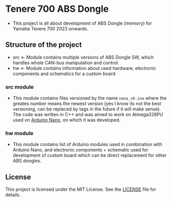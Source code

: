 # Tenere 700 ABS Dongle

- This project is all about development of ABS Dongle (memory) for Yamaha Tenere 700 2023 onwards.

## Structure of the project

- src &#8592; Module contains multiple versions of ABS Dongle SW, which handles whole CAN-bus manipulation and control.
- hw &#8592; Module contains information about used hardware, electronic components and schematics for a custom board

### src module

- This module contains files versioned by the name `nano_vX.ino` where the greates number means the newest version (yes I know its not the best versioning, can be replaced by tags in the future if it will make sense). The code was written in C++ and was aimed to work on Atmega328PU used on [Arduino Nano](https://docs.arduino.cc/hardware/nano/), on which it was developed.

### hw module

- This module contains list of Arduino modules used in combination with Arduino Nano, and electronic components + schematic used for development of custom board which can be direct replacement for other ABS dongles.

## License

This project is licensed under the MIT License. See the [LICENSE](LICENSE) file for details.
